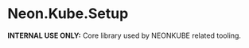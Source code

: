 Neon.Kube.Setup
===============

**INTERNAL USE ONLY:** Core library used by NEONKUBE related tooling.